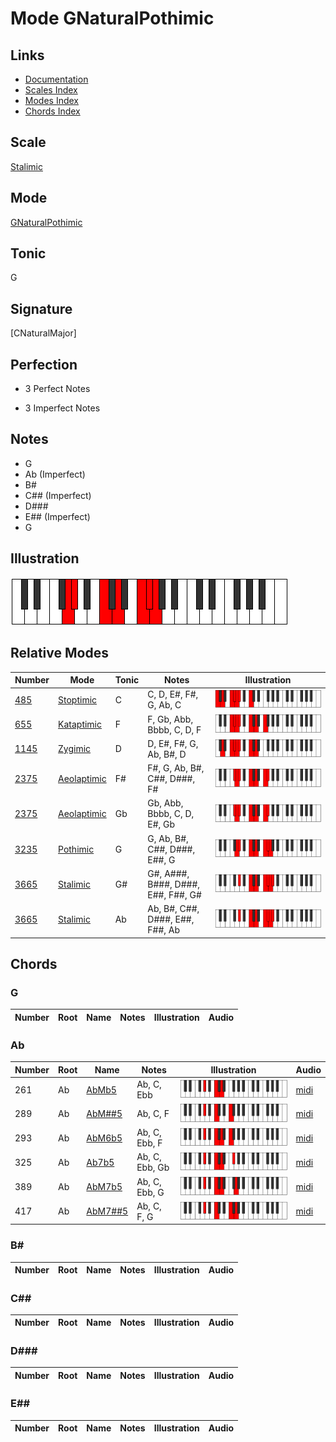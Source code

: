 # Mode GNaturalPothimic

## Links

- [Documentation](index.md)
- [Scales Index](Scales.md)
- [Modes Index](Modes.md)
- [Chords Index](Chords.md)

## Scale

[Stalimic](ScaleStalimic.md)

## Mode

[GNaturalPothimic](ModeGNaturalPothimic.md)

## Tonic

G

## Signature

[CNaturalMajor]

## Perfection

 - 3 Perfect Notes

 - 3 Imperfect Notes

## Notes

- G
- Ab (Imperfect)
- B#
- C## (Imperfect)
- D###
- E## (Imperfect)
- G

## Illustration

![GNaturalPothimic](ModeGNaturalPothimic.png)

## Relative Modes

| Number | Mode | Tonic | Notes | Illustration |
|--------|------|-------|-------|--------------|
| [485](https://ianring.com/musictheory/scales/485) | [Stoptimic](ModeStoptimic.md) | C | C, D, E#, F#, G, Ab, C | ![CNaturalStoptimic](ModeCNaturalStoptimic.png) |
| [655](https://ianring.com/musictheory/scales/655) | [Kataptimic](ModeKataptimic.md) | F | F, Gb, Abb, Bbbb, C, D, F | ![FNaturalKataptimic](ModeFNaturalKataptimic.png) |
| [1145](https://ianring.com/musictheory/scales/1145) | [Zygimic](ModeZygimic.md) | D | D, E#, F#, G, Ab, B#, D | ![DNaturalZygimic](ModeDNaturalZygimic.png) |
| [2375](https://ianring.com/musictheory/scales/2375) | [Aeolaptimic](ModeAeolaptimic.md) | F# | F#, G, Ab, B#, C##, D###, F# | ![FSharpAeolaptimic](ModeFSharpAeolaptimic.png) |
| [2375](https://ianring.com/musictheory/scales/2375) | [Aeolaptimic](ModeAeolaptimic.md) | Gb | Gb, Abb, Bbbb, C, D, E#, Gb | ![GFlatAeolaptimic](ModeGFlatAeolaptimic.png) |
| [3235](https://ianring.com/musictheory/scales/3235) | [Pothimic](ModePothimic.md) | G | G, Ab, B#, C##, D###, E##, G | ![GNaturalPothimic](ModeGNaturalPothimic.png) |
| [3665](https://ianring.com/musictheory/scales/3665) | [Stalimic](ModeStalimic.md) | G# | G#, A###, B###, D###, E##, F##, G# | ![GSharpStalimic](ModeGSharpStalimic.png) |
| [3665](https://ianring.com/musictheory/scales/3665) | [Stalimic](ModeStalimic.md) | Ab | Ab, B#, C##, D###, E##, F##, Ab | ![AFlatStalimic](ModeAFlatStalimic.png) |

## Chords

### G

| Number | Root | Name | Notes | Illustration | Audio |
|--------|------|------|-------|--------------|-------|

### Ab

| Number | Root | Name | Notes | Illustration | Audio |
|--------|------|------|-------|--------------|-------|
| 261 | Ab | [AbMb5](ChordAFlatMajorFlatFifth.md) | Ab, C, Ebb | ![AbMb5](ChordAFlatMajorFlatFifthRootPosition.png) | [midi](ChordAFlatMajorFlatFifthRootPosition.mid) |
| 289 | Ab | [AbM##5](ChordAFlatMajorDoubleSharpFifth.md) | Ab, C, F | ![AbM##5](ChordAFlatMajorDoubleSharpFifthRootPosition.png) | [midi](ChordAFlatMajorDoubleSharpFifthRootPosition.mid) |
| 293 | Ab | [AbM6b5](ChordAFlatMajorSixthFlatFifth.md) | Ab, C, Ebb, F | ![AbM6b5](ChordAFlatMajorSixthFlatFifthRootPosition.png) | [midi](ChordAFlatMajorSixthFlatFifthRootPosition.mid) |
| 325 | Ab | [Ab7b5](ChordAFlatDominantSeventhFlatFifth.md) | Ab, C, Ebb, Gb | ![Ab7b5](ChordAFlatDominantSeventhFlatFifthRootPosition.png) | [midi](ChordAFlatDominantSeventhFlatFifthRootPosition.mid) |
| 389 | Ab | [AbM7b5](ChordAFlatMajorSeventhFlatFifth.md) | Ab, C, Ebb, G | ![AbM7b5](ChordAFlatMajorSeventhFlatFifthRootPosition.png) | [midi](ChordAFlatMajorSeventhFlatFifthRootPosition.mid) |
| 417 | Ab | [AbM7##5](ChordAFlatMajorSeventhDoubleSharpFifth.md) | Ab, C, F, G | ![AbM7##5](ChordAFlatMajorSeventhDoubleSharpFifthRootPosition.png) | [midi](ChordAFlatMajorSeventhDoubleSharpFifthRootPosition.mid) |

### B#

| Number | Root | Name | Notes | Illustration | Audio |
|--------|------|------|-------|--------------|-------|

### C##

| Number | Root | Name | Notes | Illustration | Audio |
|--------|------|------|-------|--------------|-------|

### D###

| Number | Root | Name | Notes | Illustration | Audio |
|--------|------|------|-------|--------------|-------|

### E##

| Number | Root | Name | Notes | Illustration | Audio |
|--------|------|------|-------|--------------|-------|

